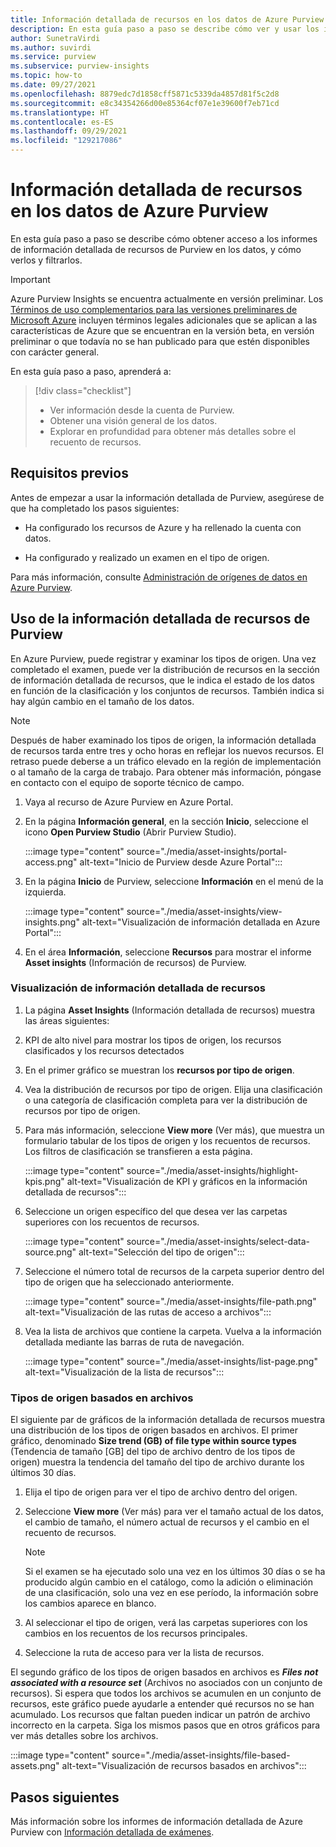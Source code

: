 ```yaml
---
title: Información detallada de recursos en los datos de Azure Purview
description: En esta guía paso a paso se describe cómo ver y usar los informes de información detallada de recursos de Purview en los datos.
author: SunetraVirdi
ms.author: suvirdi
ms.service: purview
ms.subservice: purview-insights
ms.topic: how-to
ms.date: 09/27/2021
ms.openlocfilehash: 8879edc7d1858cff5871c5339da4857d81f5c2d8
ms.sourcegitcommit: e8c34354266d00e85364cf07e1e39600f7eb71cd
ms.translationtype: HT
ms.contentlocale: es-ES
ms.lasthandoff: 09/29/2021
ms.locfileid: "129217086"
---
```

# <a name="asset-insights-on-your-data-in-azure-purview"></a>Información detallada de recursos en los datos de Azure Purview

En esta guía paso a paso se describe cómo obtener acceso a los informes de información detallada de recursos de Purview en los datos, y cómo verlos y filtrarlos.

> [!IMPORTANT]
> Azure Purview Insights se encuentra actualmente en versión preliminar. Los [Términos de uso complementarios para las versiones preliminares de Microsoft Azure](https://azure.microsoft.com/support/legal/preview-supplemental-terms/) incluyen términos legales adicionales que se aplican a las características de Azure que se encuentran en la versión beta, en versión preliminar o que todavía no se han publicado para que estén disponibles con carácter general.

En esta guía paso a paso, aprenderá a:

> [!div class="checklist"]
> * Ver información desde la cuenta de Purview.
> * Obtener una visión general de los datos.
> * Explorar en profundidad para obtener más detalles sobre el recuento de recursos.

## <a name="prerequisites"></a>Requisitos previos

Antes de empezar a usar la información detallada de Purview, asegúrese de que ha completado los pasos siguientes:

* Ha configurado los recursos de Azure y ha rellenado la cuenta con datos.

* Ha configurado y realizado un examen en el tipo de origen.

Para más información, consulte [Administración de orígenes de datos en Azure Purview](manage-data-sources.md).

## <a name="use-purview-asset-insights"></a>Uso de la información detallada de recursos de Purview

En Azure Purview, puede registrar y examinar los tipos de origen. Una vez completado el examen, puede ver la distribución de recursos en la sección de información detallada de recursos, que le indica el estado de los datos en función de la clasificación y los conjuntos de recursos. También indica si hay algún cambio en el tamaño de los datos.

> [!NOTE]
> Después de haber examinado los tipos de origen, la información detallada de recursos tarda entre tres y ocho horas en reflejar los nuevos recursos. El retraso puede deberse a un tráfico elevado en la región de implementación o al tamaño de la carga de trabajo. Para obtener más información, póngase en contacto con el equipo de soporte técnico de campo.

1. Vaya al recurso de Azure Purview en Azure Portal.

1. En la página **Información general**, en la sección **Inicio**, seleccione el icono **Open Purview Studio** (Abrir Purview Studio).

   :::image type="content" source="./media/asset-insights/portal-access.png" alt-text="Inicio de Purview desde Azure Portal":::

1. En la página **Inicio** de Purview, seleccione **Información** en el menú de la izquierda.

   :::image type="content" source="./media/asset-insights/view-insights.png" alt-text="Visualización de información detallada en Azure Portal":::

1. En el área **Información**, seleccione **Recursos** para mostrar el informe **Asset insights** (Información de recursos) de Purview.

### <a name="view-asset-insights"></a>Visualización de información detallada de recursos

1. La página **Asset Insights** (Información detallada de recursos) muestra las áreas siguientes:

2. KPI de alto nivel para mostrar los tipos de origen, los recursos clasificados y los recursos detectados
 
3. En el primer gráfico se muestran los **recursos por tipo de origen**.

4. Vea la distribución de recursos por tipo de origen. Elija una clasificación o una categoría de clasificación completa para ver la distribución de recursos por tipo de origen. 
 
5. Para más información, seleccione **View more** (Ver más), que muestra un formulario tabular de los tipos de origen y los recuentos de recursos. Los filtros de clasificación se transfieren a esta página.

   :::image type="content" source="./media/asset-insights/highlight-kpis.png" alt-text="Visualización de KPI y gráficos en la información detallada de recursos":::
 
6. Seleccione un origen específico del que desea ver las carpetas superiores con los recuentos de recursos. 

   :::image type="content" source="./media/asset-insights/select-data-source.png" alt-text="Selección del tipo de origen":::
 
7. Seleccione el número total de recursos de la carpeta superior dentro del tipo de origen que ha seleccionado anteriormente.

   :::image type="content" source="./media/asset-insights/file-path.png" alt-text="Visualización de las rutas de acceso a archivos":::

8. Vea la lista de archivos que contiene la carpeta. Vuelva a la información detallada mediante las barras de ruta de navegación.

   :::image type="content" source="./media/asset-insights/list-page.png" alt-text="Visualización de la lista de recursos":::  

### <a name="file-based-source-types"></a>Tipos de origen basados en archivos
El siguiente par de gráficos de la información detallada de recursos muestra una distribución de los tipos de origen basados en archivos. El primer gráfico, denominado **Size trend (GB) of file type within source types** (Tendencia de tamaño [GB] del tipo de archivo dentro de los tipos de origen) muestra la tendencia del tamaño del tipo de archivo durante los últimos 30 días. 
 
1. Elija el tipo de origen para ver el tipo de archivo dentro del origen. 
 
1. Seleccione **View more** (Ver más) para ver el tamaño actual de los datos, el cambio de tamaño, el número actual de recursos y el cambio en el recuento de recursos.
 
   > [!NOTE]
   > Si el examen se ha ejecutado solo una vez en los últimos 30 días o se ha producido algún cambio en el catálogo, como la adición o eliminación de una clasificación, solo una vez en ese período, la información sobre los cambios aparece en blanco.

1. Al seleccionar el tipo de origen, verá las carpetas superiores con los cambios en los recuentos de los recursos principales.

1. Seleccione la ruta de acceso para ver la lista de recursos.

El segundo gráfico de los tipos de origen basados en archivos es ***Files not associated with a resource set*** (Archivos no asociados con un conjunto de recursos). Si espera que todos los archivos se acumulen en un conjunto de recursos, este gráfico puede ayudarle a entender qué recursos no se han acumulado. Los recursos que faltan pueden indicar un patrón de archivo incorrecto en la carpeta. Siga los mismos pasos que en otros gráficos para ver más detalles sobre los archivos.

   :::image type="content" source="./media/asset-insights/file-based-assets.png" alt-text="Visualización de recursos basados en archivos":::  

## <a name="next-steps"></a>Pasos siguientes

Más información sobre los informes de información detallada de Azure Purview con [Información detallada de exámenes](./scan-insights.md).
